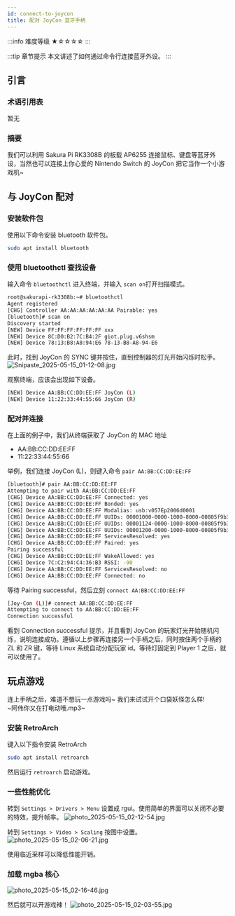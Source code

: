 ```yaml
---
id: connect-to-joycon
title: 配对 JoyCon 蓝牙手柄
---
```


:::info 难度等级 ★☆☆☆☆
:::

:::tip 章节提示
本文讲述了如何通过命令行连接蓝牙外设。
:::

<!-- truncate -->

## 引言

### 术语引用表
暂无

### 摘要
我们可以利用 Sakura Pi RK3308B 的板载 AP6255 连接鼠标、键盘等蓝牙外设，当然也可以连接上你心爱的 Nintendo Switch 的 JoyCon 把它当作一个小游戏机~

## 与 JoyCon 配对

### 安装软件包
使用以下命令安装 bluetooth 软件包。
```bash
sudo apt install bluetooth
```
### 使用 bluetoothctl 查找设备
输入命令 `bluetoothctl` 进入终端，并输入 `scan on`打开扫描模式。
```bash
root@sakurapi-rk3308b:~# bluetoothctl
Agent registered
[CHG] Controller AA:AA:AA:AA:AA:AA Pairable: yes
[bluetooth]# scan on
Discovery started
[NEW] Device FF:FF:FF:FF:FF:FF xxx
[NEW] Device 8C:D0:B2:7C:B4:2F giot.plug.v6shsm
[NEW] Device 78:13:B8:A8:94:E6 78-13-B8-A8-94-E6
```

此时，找到 JoyCon 的 SYNC 键并按住，直到控制器的灯光开始闪烁时松手。  
![Snipaste_2025-05-15_01-12-08.jpg](./connect-to-joycon/Snipaste_2025-05-15_01-12-08.jpg)

观察终端，应该会出现如下设备。

```bash
[NEW] Device AA:BB:CC:DD:EE:FF JoyCon (L)
[NEW] Device 11:22:33:44:55:66 JoyCon (R)
```

### 配对并连接

在上面的例子中，我们从终端获取了 JoyCon 的 MAC 地址
- AA:BB:CC:DD:EE:FF
- 11:22:33:44:55:66

举例，我们连接 JoyCon (L)，则键入命令 `pair AA:BB:CC:DD:EE:FF`
```bash
[bluetooth]# pair AA:BB:CC:DD:EE:FF
Attempting to pair with AA:BB:CC:DD:EE:FF
[CHG] Device AA:BB:CC:DD:EE:FF Connected: yes
[CHG] Device AA:BB:CC:DD:EE:FF Bonded: yes
[CHG] Device AA:BB:CC:DD:EE:FF Modalias: usb:v057Ep2006d0001
[CHG] Device AA:BB:CC:DD:EE:FF UUIDs: 00001000-0000-1000-8000-00805f9b34fb
[CHG] Device AA:BB:CC:DD:EE:FF UUIDs: 00001124-0000-1000-8000-00805f9b34fb
[CHG] Device AA:BB:CC:DD:EE:FF UUIDs: 00001200-0000-1000-8000-00805f9b34fb
[CHG] Device AA:BB:CC:DD:EE:FF ServicesResolved: yes
[CHG] Device AA:BB:CC:DD:EE:FF Paired: yes
Pairing successful
[CHG] Device AA:BB:CC:DD:EE:FF WakeAllowed: yes
[CHG] Device 7C:C2:94:C4:36:B3 RSSI: -90
[CHG] Device AA:BB:CC:DD:EE:FF ServicesResolved: no
[CHG] Device AA:BB:CC:DD:EE:FF Connected: no
```

等待 Pairing successful，然后立刻 `connect AA:BB:CC:DD:EE:FF`
```bash
[Joy-Con (L)]# connect AA:BB:CC:DD:EE:FF
Attempting to connect to AA:BB:CC:DD:EE:FF
Connection successful
```
看到 Connection successful 提示，并且看到 JoyCon 的玩家灯光开始随机闪烁，说明连接成功。遵循以上步骤再连接另一个手柄之后，同时按住两个手柄的 ZL 和 ZR 键，等待 Linux 系统自动分配玩家 id。等待灯固定到 Player 1 之后，就可以使用了。

## 玩点游戏
连上手柄之后，难道不想玩一点游戏吗~ 我们来试试开个口袋妖怪怎么样!  
~阿伟你又在打电动哦.mp3~

### 安装 RetroArch
键入以下指令安装 RetroArch
```bash
sudo apt install retroarch
```
然后运行 `retroarch` 启动游戏。

### 一些性能优化

转到 `Settings > Drivers > Menu` 设置成 rgui。使用简单的界面可以关闭不必要的特效，提升帧率。
![photo_2025-05-15_02-12-54.jpg](./connect-to-joycon/photo_2025-05-15_02-12-54.jpg)

转到 `Settings > Video > Scaling` 按图中设置。
![photo_2025-05-15_02-06-21.jpg](./connect-to-joycon/photo_2025-05-15_02-06-21.jpg)

使用临近采样可以降低性能开销。

### 加载 mgba 核心
![photo_2025-05-15_02-16-46.jpg](./connect-to-joycon/photo_2025-05-15_02-16-46.jpg)

然后就可以开游戏辣！
![photo_2025-05-15_02-03-55.jpg](./connect-to-joycon/photo_2025-05-15_02-03-55.jpg)
